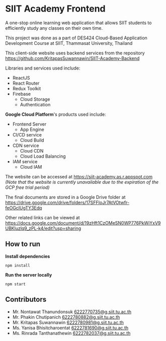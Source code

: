 # SIIT Academy Frontend

A one-stop online learning web application that allows SIIT students to efficiently study any classes on their own time.

This project was done as a part of DES424 Cloud-Based Application Development Course at SIIT, Thammasat University, Thailand

This client-side website uses backend services from the repository https://github.com/KritapasSuwannawin/SIIT-Academy-Backend

Libraries and services used include:

- ReactJS
- React Router
- Redux Toolkit
- Firebase
  - Cloud Storage
  - Authentication

**Google Cloud Platform**'s products used include:

- Frontend Server
  - App Engine
- CI/CD service
  - Cloud Build
- CDN service
  - Cloud CDN
  - Cloud Load Balancing
- IAM service
  - Cloud IAM

The website can be accessed at https://siit-academy.as.r.appspot.com _(Note that the website is currently unavailable due to the expiration of the GCP free trial period)_

The final documents are stored in a Google Drive folder at https://drive.google.com/drive/folders/17SFFIoJr7AtVOtwfr-feOGclUgTY3Edq

Other related links can be viewed at https://docs.google.com/document/d/19zHft1CzOMeSN0WP776PkWiYxV9UBKluzlq9_zPL-k4/edit?usp=sharing

## How to run

**Install dependencies**

```
npm install
```

**Run the server locally**

```
npm start
```

## Contributors

- Mr. Nontawat Thanundonsuk 6222770735@g.siit.tu.ac.th
- Mr. Phakin Chutipanich 6222780882@g.siit.tu.ac.th
- Mr. Kritapas Suwannawin 6222780981@g.siit.tu.ac.th
- Ms. Yanisa Bhisitcharoentat 6222781690@g.siit.tu.ac.th
- Ms. Rinrada Tanthanathewin 6222782037@g.siit.tu.ac.th
